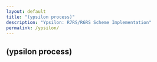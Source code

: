 ```yaml
---
layout: default
title: "(ypsilon process)"
description: "Ypsilon: R7RS/R6RS Scheme Implementation"
permalink: /ypsilon/
---
```

## (ypsilon process)
